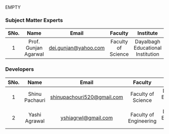 EMPTY
<!-- Remove all lines above this line before making changes to the file -->
### Subject Matter Experts
| SNo. | Name | Email | Faculty | Institute  |
| :---: | :---: | :---: | :---: | :---: |
| 1 | Prof. Gunjan Agarwal | dei.gunjan@yahoo.com | Faculty of Science | Dayalbagh Educational Institution |

### Developers
| SNo. | Name | Email | Faculty | Institute |
| :---: | :---: | :---: | :---: | :---: |
| 1 | Shinu Pachauri | shinupachouri520@gmail.com | Faculty of Science | Dayalbagh Educational Institution |
| 2 | Yashi Agrawal | yshiagrwl@gmail.com | Faculty of Engineering | Dayalbagh Educational Institution |